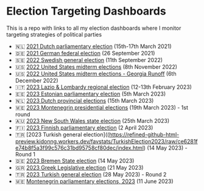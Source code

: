 # Election Targeting Dashboards
This is a repo with links to all my election dashboards where I monitor targeting strategies of political parties

+ :netherlands: [2021 Dutch parliamentary election](https://favstats.github.io/DutchElectionObservatory/en/index.html) (15th-17th March 2021)
+ 🇩🇪 [2021 German federal election](https://favstats.shinyapps.io/btw21_wtm) (26 September 2021)
+ 🇸🇪 [2022 Swedish general election](https://favstats.github.io/SwedishElection2022/) (11th September 2022)
+ :us: [2022 United States midterm elections](https://whotargetsme.shinyapps.io/midterms2022/) (8th November 2022)
+ :us: [2022 United States midterm elections - Georgia Runoff](https://whotargetsme.github.io/midterms2022_dashboard/) (6th December 2022)
+ 🇮🇹 [2023 Lazio & Lombardy regional election](https://favstats.github.io/regionali2023/) (12-13th February 2023)
+ 🇪🇪 [2023 Estonian parliamentary election](https://favstats.github.io/EstoniaElection2023/) (5th March 2023)
+ :netherlands: [2023 Dutch provincial elections](https://favstats.github.io/ProvincialeStatenverkiezingen2023/) (15th March 2023)
+ 🇲🇪 [2023 Montenegrin presidential elections](https://refined-github-html-preview.kidonng.workers.dev/favstats/MontenegroPresidentialElection2023/raw/dc4d9baafe3f30b7d79e45206f63c745f51a25b3/index.html) (19th March 2023) - 1st round
+ 🇦🇺 [2023 New South Wales state election](https://favstats.github.io/NSWAustralianElection2023/) (25th March 2023)
+ 🇫🇮 [2023 Finnish parliamentary election](https://favstats.github.io/FinlandElections2023/) (2 April 2023)
+ 🇹🇷 [2023 Turkish general election]((https://refined-github-html-preview.kidonng.workers.dev/favstats/TurkishElection2023/raw/ce6281fe74b8f5a3f99c576c31bd95758cf80dec/index.html) (14 May 2023) - Round 1
+ 🇩🇪 [2023 Bremen State election](https://favstats.github.io/BremenStateElection2023/) (14 May 2023)
+ 🇬🇷 [2023 Greek Legislative election](https://favstats.github.io/GreeceElection2023/) (21 May 2023)
+ 🇹🇷 [2023 Turkish general election](https://favstats.github.io/TurkishElection2023/) (28 May 2023) - Round 2
+ 🇲🇪 [Montenegrin parliamentary elections, 2023](https://favstats.github.io/2023MontenegrinParliamentaryElection/) (11 June 2023)
